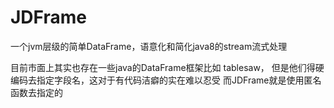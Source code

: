 

# JDFrame
一个jvm层级的简单DataFrame，语意化和简化java8的stream流式处理

目前市面上其实也存在一些java的DataFrame框架比如 tablesaw，
但是他们得硬编码去指定字段名，这对于有代码洁癖的实在难以忍受
而JDFrame就是使用匿名函数去指定的
